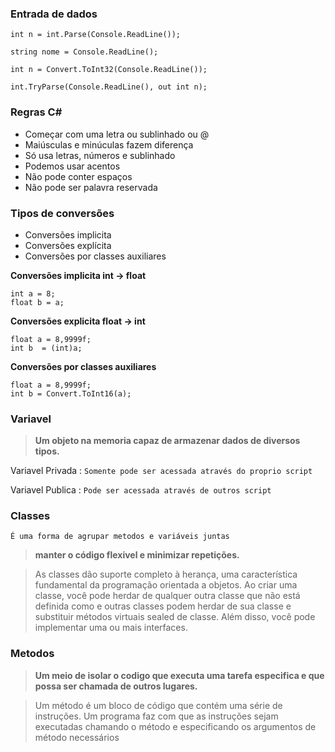 ### Entrada de dados
> 
```
int n = int.Parse(Console.ReadLine());

string nome = Console.ReadLine();

int n = Convert.ToInt32(Console.ReadLine());

int.TryParse(Console.ReadLine(), out int n);

```

### Regras C#
* Começar com uma letra ou sublinhado ou @
* Maiúsculas e minúculas fazem diferença
* Só usa letras, números e sublinhado
* Podemos usar acentos
* Não pode conter espaços 
* Não pode ser palavra reservada

### Tipos de conversões
* Conversões implicita 
* Conversões explícita
* Conversões por classes auxiliares

**Conversões implicita int -> float**
```
int a = 8;
float b = a;
```
**Conversões explicita float -> int**
```
float a = 8,9999f;
int b  = (int)a;
```
**Conversões por classes auxiliares**
```
float a = 8,9999f;
int b = Convert.ToInt16(a);
```


### Variavel 
>**Um objeto na memoria capaz de armazenar dados de diversos tipos.**
> 
Variavel Privada : ``` Somente pode ser acessada através do proprio script ```

Variavel Publica : ``` Pode ser acessada através de outros script ```
### Classes 
``` É uma forma de agrupar metodos e variáveis juntas ```
> **manter o código flexivel e minimizar repetições.**

> As classes dão suporte completo à herança, uma característica fundamental da programação orientada a objetos.
> Ao criar uma classe, você pode herdar de qualquer outra classe que não está definida como e outras classes podem herdar de sua classe
> e substituir métodos virtuais sealed de classe. Além disso, você pode implementar uma ou mais interfaces.

### Metodos 
> **Um meio de isolar o codigo que executa uma tarefa especifica e que possa ser chamada de outros lugares.**

>Um método é um bloco de código que contém uma série de instruções. 
>Um programa faz com que as instruções sejam executadas chamando o método e especificando os argumentos de método necessários
